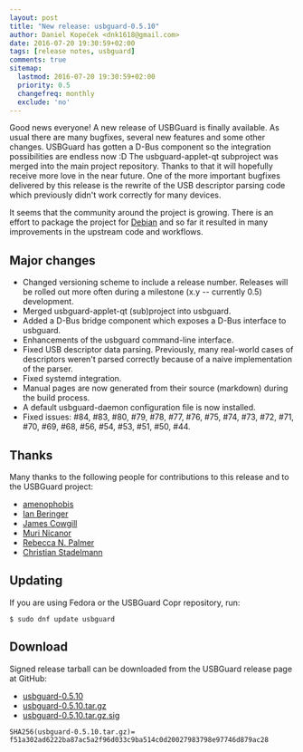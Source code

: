 ```yaml
---
layout: post
title: "New release: usbguard-0.5.10"
author: Daniel Kopeček <dnk1618@gmail.com>
date: 2016-07-20 19:30:59+02:00
tags: [release notes, usbguard]
comments: true
sitemap:
  lastmod: 2016-07-20 19:30:59+02:00
  priority: 0.5
  changefreq: monthly
  exclude: 'no'
---
```


Good news everyone! A new release of USBGuard is finally available. As usual there are many bugfixes, several new features and some other changes.
USBGuard has gotten a D-Bus component so the integration possibilities are endless now :D The usbguard-applet-qt subproject was merged into the main
project repository. Thanks to that it will hopefully receive more love in the near future. One of the more important bugfixes delivered by this
release is the rewrite of the USB descriptor parsing code which previously didn't work correctly for many devices.

It seems that the community around the project is growing. There is an effort to package the project for [Debian](https://lists.debian.org/debian-mentors/2016/05/msg00639.html)
and so far it resulted in many improvements in the upstream code and workflows.

## Major changes

 * Changed versioning scheme to include a release number. Releases will be rolled out more often during a milestone (x.y -- currently 0.5) development.
 * Merged usbguard-applet-qt (sub)project into usbguard.
 * Added a D-Bus bridge component which exposes a D-Bus interface to usbguard.
 * Enhancements of the usbguard command-line interface.
 * Fixed USB descriptor data parsing. Previously, many real-world cases of descriptors weren't parsed correctly because of a naive implementation of the parser.
 * Fixed systemd integration.
 * Manual pages are now generated from their source (markdown) during the build process.
 * A default usbguard-daemon configuration file is now installed.
 * Fixed issues: #84, #83, #80, #79, #78, #77, #76, #75, #74, #73, #72, #71, #70, #69, #68, #56, #54, #53, #51, #50, #44.

## Thanks

Many thanks to the following people for contributions to this release and to the USBGuard project:

 * [amenophobis](https://github.com/amenophobis)
 * [Ian Beringer](https://github.com/ianberinger)
 * [James Cowgill](https://github.com/jcowgill)
 * [Muri Nicanor](https://github.com/murinicanor)
 * [Rebecca N. Palmer](https://github.com/rebecca-palmer)
 * [Christian Stadelmann](https://github.com/genodeftest)

## Updating

If you are using Fedora or the USBGuard Copr repository, run:

    $ sudo dnf update usbguard

## Download

Signed release tarball can be downloaded from the USBGuard release page at GitHub:

 * [usbguard-0.5.10](https://github.com/dkopecek/usbguard/releases/tag/usbguard-0.5.10)
 * [usbguard-0.5.10.tar.gz](https://github.com/dkopecek/usbguard/releases/download/usbguard-0.5.10/usbguard-0.5.10.tar.gz)
 * [usbguard-0.5.10.tar.gz.sig](https://github.com/dkopecek/usbguard/releases/download/usbguard-0.5.10/usbguard-0.5.10.tar.gz.sig)

```
SHA256(usbguard-0.5.10.tar.gz)= f51a302ad6222ba87ac5a2f96d033c9ba514c0d20027983798e97746d879ac28
```
